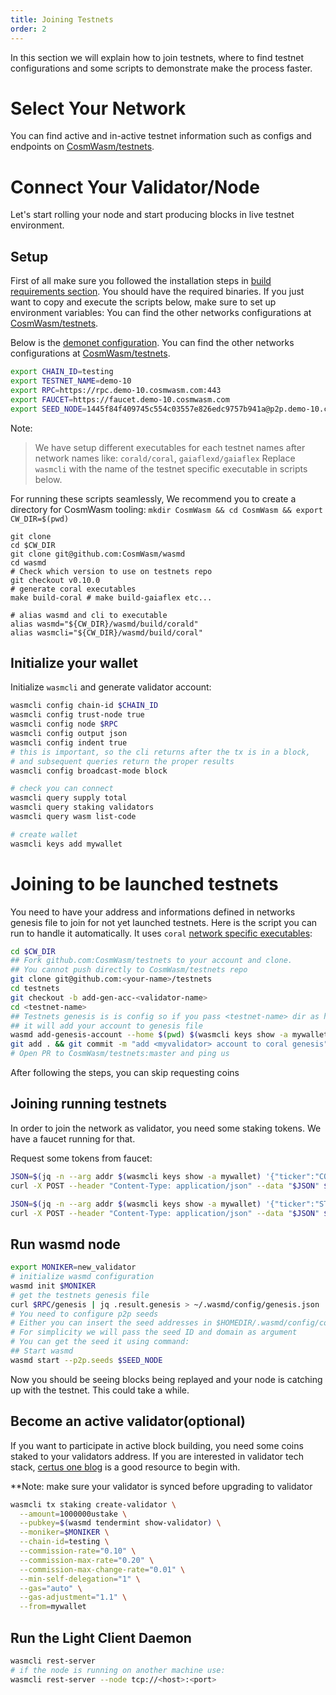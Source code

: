 ```yaml
---
title: Joining Testnets
order: 2
---
```


In this section we will explain how to join testnets, where to find testnet configurations and some scripts to demonstrate make the process faster.

# Select Your Network

You can find active and in-active testnet information such as configs and endpoints on [CosmWasm/testnets](https://github.com/CosmWasm/testnets).

# Connect Your Validator/Node

Let's start rolling your node and start producing blocks in live testnet environment.

## Setup

First of all make sure you followed the installation steps in [build requirements section](./build-requirements.md). You should have the required binaries. If you just want to copy and execute the scripts below, make sure to set up environment variables:
You can find the other networks configurations at [CosmWasm/testnets](https://github.com/CosmWasm/testnets).

Below is the [demonet configuration](https://github.com/CosmWasm/testnets/blob/master/demo-10/config).
You can find the other networks configurations at [CosmWasm/testnets](https://github.com/CosmWasm/testnets).

```sh
export CHAIN_ID=testing
export TESTNET_NAME=demo-10
export RPC=https://rpc.demo-10.cosmwasm.com:443
export FAUCET=https://faucet.demo-10.cosmwasm.com
export SEED_NODE=1445f84f409745c554c03557e826edc9757b941a@p2p.demo-10.cosmwasm.com:26656
```

Note:
>We have setup different executables for each testnet names after network names like: `corald/coral`, `gaiaflexd/gaiaflex`
Replace `wasmcli` with the name of the testnet specific executable in scripts below.

For running these scripts seamlessly, We recommend you to create a directory for CosmWasm tooling: 
`mkdir CosmWasm && cd CosmWasm && export CW_DIR=$(pwd)`

```shell script
git clone
cd $CW_DIR
git clone git@github.com:CosmWasm/wasmd
cd wasmd
# Check which version to use on testnets repo
git checkout v0.10.0
# generate coral executables
make build-coral # make build-gaiaflex etc...

# alias wasmd and cli to executable
alias wasmd="${CW_DIR}/wasmd/build/corald"
alias wasmcli="${CW_DIR}/wasmd/build/coral"
```

## Initialize your wallet

Initialize `wasmcli` and generate validator account:

```sh
wasmcli config chain-id $CHAIN_ID
wasmcli config trust-node true
wasmcli config node $RPC
wasmcli config output json
wasmcli config indent true
# this is important, so the cli returns after the tx is in a block,
# and subsequent queries return the proper results
wasmcli config broadcast-mode block

# check you can connect
wasmcli query supply total
wasmcli query staking validators
wasmcli query wasm list-code

# create wallet
wasmcli keys add mywallet
```

# Joining to be launched testnets

You need to have your address and informations defined in networks genesis file to join for not yet launched testnets.
Here is the script you can run to handle it automatically. It uses `coral` [network specific executables](https://github.com/CosmWasm/testnets/tree/master/coral#coral-wip):

```sh
cd $CW_DIR
## Fork github.com:CosmWasm/testnets to your account and clone.
## You cannot push directly to CosmWasm/testnets repo
git clone git@github.com:<your-name>/testnets
cd testnets
git checkout -b add-gen-acc-<validator-name>
cd <testnet-name>
## Testnets genesis is is config so if you pass <testnet-name> dir as home to command below
## it will add your account to genesis file
wasmd add-genesis-account --home $(pwd) $(wasmcli keys show -a mywallet) 100000000ushell,100000000ustake
git add . && git commit -m "add <myvalidator> account to coral genesis" && git push
# Open PR to CosmWasm/testnets:master and ping us
```

After following the steps, you can skip requesting coins

## Joining running testnets

In order to join the network as validator, you need some staking tokens. We have a faucet running for that.

Request some tokens from faucet:

```sh
JSON=$(jq -n --arg addr $(wasmcli keys show -a mywallet) '{"ticker":"COSM","address":$addr}')
curl -X POST --header "Content-Type: application/json" --data "$JSON" $FAUCET/credit

JSON=$(jq -n --arg addr $(wasmcli keys show -a mywallet) '{"ticker":"STAKE","address":$addr}')
curl -X POST --header "Content-Type: application/json" --data "$JSON" $FAUCET/credit
```

## Run wasmd node

```sh
export MONIKER=new_validator
# initialize wasmd configuration
wasmd init $MONIKER
# get the testnets genesis file
curl $RPC/genesis | jq .result.genesis > ~/.wasmd/config/genesis.json
# You need to configure p2p seeds
# Either you can insert the seed addresses in $HOMEDIR/.wasmd/config/config.toml to "seeds"
# For simplicity we will pass the seed ID and domain as argument
# You can get the seed it using command:
## Start wasmd
wasmd start --p2p.seeds $SEED_NODE
```

Now you should be seeing blocks being replayed and your node is catching up with the testnet. This could take a while.

## Become an active validator(optional)

If you want to participate in active block building, you need some coins staked to your validators address. If you are interested in validator tech stack, [certus one blog](https://kb.certus.one/) is a good resource to begin with.

\*\*Note: make sure your validator is synced before upgrading to validator

```sh
wasmcli tx staking create-validator \
  --amount=1000000ustake \
  --pubkey=$(wasmd tendermint show-validator) \
  --moniker=$MONIKER \
  --chain-id=testing \
  --commission-rate="0.10" \
  --commission-max-rate="0.20" \
  --commission-max-change-rate="0.01" \
  --min-self-delegation="1" \
  --gas="auto" \
  --gas-adjustment="1.1" \
  --from=mywallet
```

## Run the Light Client Daemon

```sh
wasmcli rest-server
# if the node is running on another machine use:
wasmcli rest-server --node tcp://<host>:<port>
```
